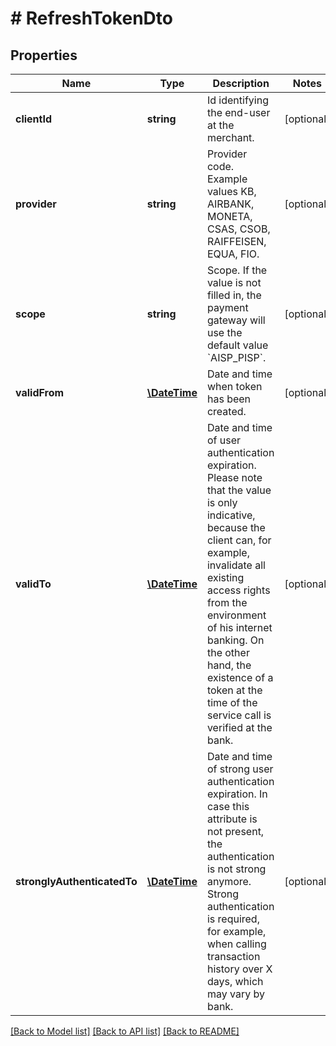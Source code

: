 # # RefreshTokenDto

## Properties

Name | Type | Description | Notes
------------ | ------------- | ------------- | -------------
**clientId** | **string** | Id identifying the end-user at the merchant. | [optional]
**provider** | **string** | Provider code. Example values KB, AIRBANK, MONETA, CSAS, CSOB, RAIFFEISEN, EQUA, FIO. | [optional]
**scope** | **string** | Scope. If the value is not filled in, the payment gateway will use the default value &#x60;AISP_PISP&#x60;. | [optional]
**validFrom** | [**\DateTime**](\DateTime.md) | Date and time when token has been created. | [optional]
**validTo** | [**\DateTime**](\DateTime.md) | Date and time of user authentication expiration.  Please note that the value is only indicative, because the client can, for example, invalidate all existing access rights from the environment of his internet banking. On the other hand, the existence of a token at the time of the service call is verified at the bank. | [optional]
**stronglyAuthenticatedTo** | [**\DateTime**](\DateTime.md) | Date and time of strong user authentication expiration. In case this attribute is not present, the authentication is not strong anymore.  Strong authentication is required, for example, when calling transaction history over X days, which may vary by bank. | [optional]

[[Back to Model list]](../../README.md#models) [[Back to API list]](../../README.md#endpoints) [[Back to README]](../../README.md)

